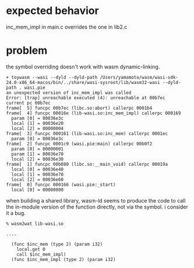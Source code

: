 # expected behavior

inc_mem_impl in main.c overrides the one in lib2.c

# problem

the symbol overriding doesn't work with wasm dynamic-linking.

```shell
+ toywasm --wasi --dyld --dyld-path /Users/yamamoto/wasm/wasi-sdk-24.0-x86_64-macos/bin/../share/wasi-sysroot/lib/wasm32-wasi --dyld-path . wasi.pie
an unexpected version of inc_mem_impl was called
Error: [trap] unreachable executed (4): unreachable at 00b7ec
current pc 00b7ec
frame[  5] funcpc 00b7ec (libc.so:abort) callerpc 0001b4
frame[  4] funcpc 00016e (lib-wasi.so:inc_mem_impl) callerpc 000169
  param [0] = 00036e3c
  local [1] = 00036e20
  local [2] = 00000004
frame[  3] funcpc 000161 (lib-wasi.so:inc_mem) callerpc 0001ec
  param [0] = 00036e3c
frame[  2] funcpc 0001c9 (wasi.pie:main) callerpc 00b0f2
  param [0] = 00000001
  param [1] = 00036e70
  local [2] = 00036e30
frame[  1] funcpc 00b080 (libc.so:__main_void) callerpc 00019a
  local [0] = 00036e40
  local [1] = 00036e70
  local [2] = 00036e60
frame[  0] funcpc 000166 (wasi.pie:_start)
  local [0] = 00000000
```

when building a shared library, wasm-ld seems to produce the code
to call the in-module version of the function directly, not via
the symbol. i consider it a bug.

```wat
% wasm2wat lib-wasi.so

....

  (func $inc_mem (type 2) (param i32)
    local.get 0
    call $inc_mem_impl)
  (func $inc_mem_impl (type 2) (param i32)
```
